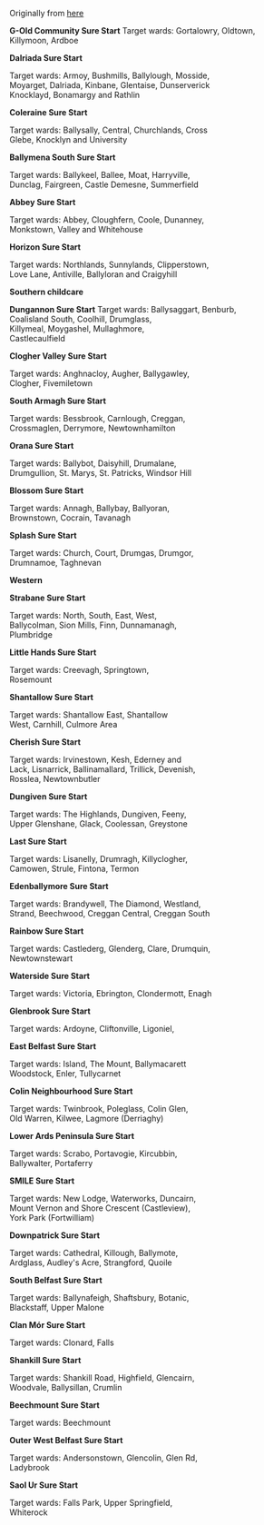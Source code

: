 
Originally from [here](https://webarchive.nationalarchives.gov.uk/ukgwa/20081105164100/http://www.surestart.gov.uk/aboutsurestart/help/contacts/northernireland/)


**G-Old Community Sure Start**
Target wards: Gortalowry, Oldtown, Killymoon, Ardboe

**Dalriada Sure Start**

Target wards: Armoy, Bushmills, Ballylough, Mosside,  
Moyarget, Dalriada, Kinbane, Glentaise, Dunserverick  
Knocklayd, Bonamargy and Rathlin

**Coleraine Sure Start**

Target wards: Ballysally, Central, Churchlands, Cross  
Glebe, Knocklyn and University

**Ballymena South Sure Start**

Target wards: Ballykeel, Ballee, Moat, Harryville,  
Dunclag, Fairgreen, Castle Demesne, Summerfield

**Abbey Sure Start**

Target wards: Abbey, Cloughfern, Coole, Dunanney,  
Monkstown, Valley and Whitehouse

**Horizon Sure Start**

Target wards: Northlands, Sunnylands, Clipperstown,  
Love Lane, Antiville, Ballyloran and Craigyhill

**Southern childcare**

  **Dungannon Sure Start**
Target wards: Ballysaggart, Benburb,  
Coalisland South, Coolhill, Drumglass,  
Killymeal, Moygashel, Mullaghmore,  
Castlecaulfield

**Clogher Valley Sure Start**

Target wards: Anghnacloy, Augher, Ballygawley,  
Clogher, Fivemiletown

**South Armagh Sure Start**

Target wards: Bessbrook, Carnlough, Creggan,  
Crossmaglen, Derrymore, Newtownhamilton

**Orana Sure Start**

Target wards: Ballybot, Daisyhill, Drumalane,  
Drumgullion, St. Marys, St. Patricks, Windsor Hill

**Blossom Sure Start**

Target wards: Annagh, Ballybay, Ballyoran,  
Brownstown, Cocrain, Tavanagh

**Splash Sure Start**

Target wards: Church, Court, Drumgas, Drumgor,  
Drumnamoe, Taghnevan

**Western**

**Strabane Sure Start**

Target wards: North, South, East, West,  
Ballycolman, Sion Mills, Finn, Dunnamanagh,  
Plumbridge


**Little Hands Sure Start**

Target wards: Creevagh, Springtown,  
Rosemount

**Shantallow Sure Start**

Target wards: Shantallow East, Shantallow  
West, Carnhill, Culmore Area

**Cherish Sure Start**

Target wards: Irvinestown, Kesh, Ederney and  
Lack, Lisnarrick, Ballinamallard, Trillick, Devenish,  
Rosslea, Newtownbutler

**Dungiven Sure Start**

Target wards: The Highlands, Dungiven, Feeny,  
Upper Glenshane, Glack, Coolessan, Greystone

**Last Sure Start**

Target wards: Lisanelly, Drumragh, Killyclogher,  
Camowen, Strule, Fintona, Termon

**Edenballymore Sure Start**

Target wards: Brandywell, The Diamond, Westland,  
Strand, Beechwood, Creggan Central, Creggan South

**Rainbow Sure Start**

Target wards: Castlederg, Glenderg, Clare, Drumquin,  
Newtownstewart

**Waterside Sure Start**

Target wards: Victoria, Ebrington, Clondermott, Enagh


**Glenbrook Sure Start**

Target wards: Ardoyne, Cliftonville, Ligoniel,

**East Belfast Sure Start**

Target wards: Island, The Mount, Ballymacarett  
Woodstock, Enler, Tullycarnet

**Colin Neighbourhood Sure Start**

Target wards: Twinbrook, Poleglass, Colin Glen,  
Old Warren, Kilwee, Lagmore (Derriaghy)

**Lower Ards Peninsula Sure Start**

Target wards: Scrabo, Portavogie, Kircubbin,  
Ballywalter, Portaferry

**SMILE Sure Start**

Target wards: New Lodge, Waterworks, Duncairn,  
Mount Vernon and Shore Crescent (Castleview),  
York Park (Fortwilliam)

**Downpatrick Sure Start**

Target wards: Cathedral, Killough, Ballymote,  
Ardglass, Audley's Acre, Strangford, Quoile

**South Belfast Sure Start**

Target wards: Ballynafeigh, Shaftsbury, Botanic,  
Blackstaff, Upper Malone

**Clan Mór Sure Start**

Target wards: Clonard, Falls

**Shankill Sure Start**

Target wards: Shankill Road, Highfield, Glencairn,  
Woodvale, Ballysillan, Crumlin

**Beechmount Sure Start**

Target wards: Beechmount

**Outer West Belfast Sure Start**

Target wards: Andersonstown, Glencolin, Glen Rd,  
Ladybrook

**Saol Ur Sure Start**

Target wards: Falls Park, Upper Springfield,  
Whiterock